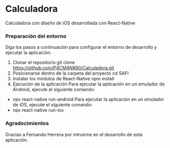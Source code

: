 # Calculadora
 Calculadora con diseño de iOS desarrollada con React-Native

### Preparación del entorno
Siga los pasos a continuación para configurar el entorno de desarrollo y ejecutar la aplicación:

1. Clonar el repositorio
 git clone https://github.com/P4CM4N890/Calculadora.git
2. Posicionarse dentro de la carpeta del proyecto
 cd SAFI
3. Instalar los módulos de React-Native
 npm install
4. Ejecución de la aplicación
 Para ejecutar la aplicación en un emulador de Android, ejecute el siguiente comando:
  - npx react-native run-android
 Para ejecutar la aplicación en un emulador de iOS, ejecute el siguiente comando:
  - npx react-native run-ios


### Agradecimientos
Gracias a Fernando Herrera por intruirme en el desarrollo de esta aplicación.
